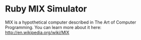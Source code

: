 # Ruby MIX Simulator #

MIX is a hypothetical computer described in The Art of Computer Programming.
You can learn more about it here: http://en.wikipedia.org/wiki/MIX
